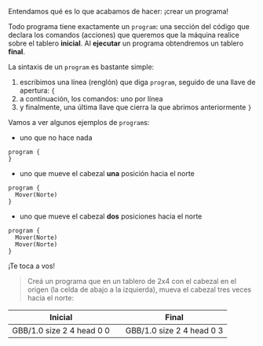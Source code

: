 Entendamos qué es lo que acabamos de hacer: ¡crear un programa!

Todo programa tiene exactamente un `program`: una sección del código que declara los comandos (acciones) que queremos que la máquina realice sobre el tablero **inicial**. Al **ejecutar** un programa obtendremos un tablero **final**.

La sintaxis de un `program` es bastante simple:

1. escribimos una línea (renglón) que diga `program`, seguido de una llave de apertura: `{`
1. a continuación, los comandos: uno por línea
1. y finalmente, una última llave que cierra la que abrimos anteriormente `}`

Vamos a ver algunos ejemplos de `program`s:

* uno que no hace nada

```gobstones
program {
}
```

* uno que mueve el cabezal **una** posición hacia el norte

```gobstones
program {
  Mover(Norte)
}
```

* uno que mueve el cabezal **dos** posiciones hacia el norte

```gobstones
program {
  Mover(Norte)
  Mover(Norte)
}
```

¡Te toca a vos!


> Creá un programa que en un tablero de 2x4 con el cabezal en el origen (la celda de abajo a la izquierda), mueva el cabezal tres veces hacia el norte:
>
<table class= "table" style="width:100%">
  <thead>
  <tr>
    <th style="text-align: center">Inicial</th>
    <th style="text-align: center"></th> 
    <th style="text-align: center">Final</th>
  </tr>
  </thead>
  <tbody>
  <tr>
    <td style="text-align: center">  
      <gs-board>
        GBB/1.0
        size 2 4
        head 0 0
      </gs-board>
    </td>
    <td style="text-align: center"><i class="fa fa-arrow-right"></i></td> 
    <td style="text-align: center">
      <gs-board>
        GBB/1.0
        size 2 4
        head 0 3
      </gs-board>
    </td>
  </tr>
  <tbody>
</table>
